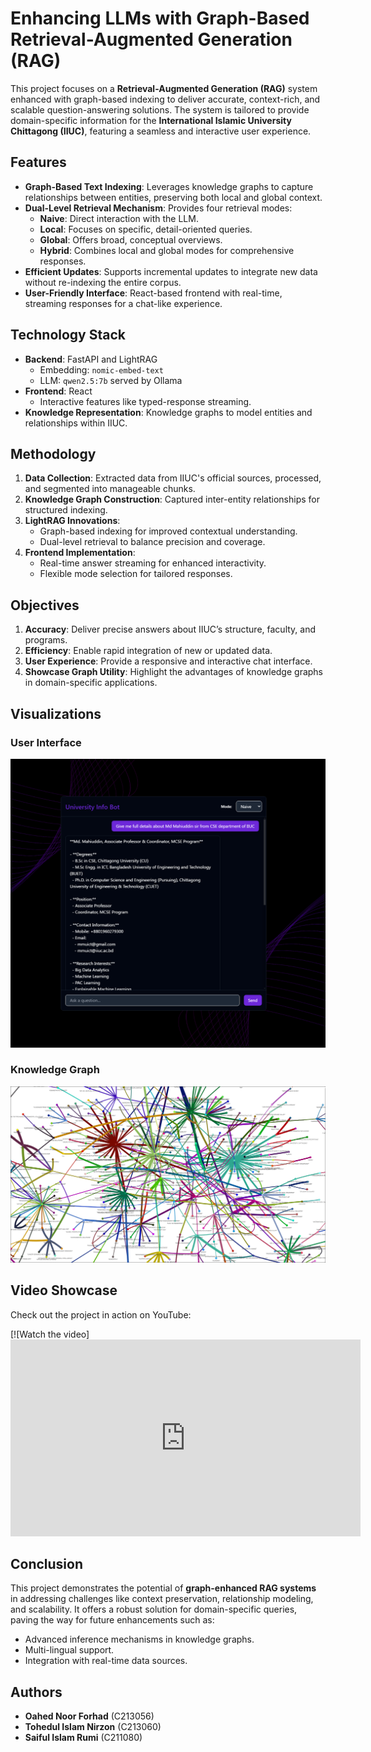 # Enhancing LLMs with Graph-Based Retrieval-Augmented Generation (RAG)

This project focuses on a **Retrieval-Augmented Generation (RAG)** system enhanced with graph-based indexing to deliver accurate, context-rich, and scalable question-answering solutions. The system is tailored to provide domain-specific information for the **International Islamic University Chittagong (IIUC)**, featuring a seamless and interactive user experience.

## Features

- **Graph-Based Text Indexing**: Leverages knowledge graphs to capture relationships between entities, preserving both local and global context.
- **Dual-Level Retrieval Mechanism**: Provides four retrieval modes:
  - **Naive**: Direct interaction with the LLM.
  - **Local**: Focuses on specific, detail-oriented queries.
  - **Global**: Offers broad, conceptual overviews.
  - **Hybrid**: Combines local and global modes for comprehensive responses.
- **Efficient Updates**: Supports incremental updates to integrate new data without re-indexing the entire corpus.
- **User-Friendly Interface**: React-based frontend with real-time, streaming responses for a chat-like experience.

## Technology Stack

- **Backend**: FastAPI and LightRAG
  - Embedding: `nomic-embed-text`
  - LLM: `qwen2.5:7b` served by Ollama
- **Frontend**: React
  - Interactive features like typed-response streaming.
- **Knowledge Representation**: Knowledge graphs to model entities and relationships within IIUC.

## Methodology

1. **Data Collection**: Extracted data from IIUC's official sources, processed, and segmented into manageable chunks.
2. **Knowledge Graph Construction**: Captured inter-entity relationships for structured indexing.
3. **LightRAG Innovations**:
   - Graph-based indexing for improved contextual understanding.
   - Dual-level retrieval to balance precision and coverage.
4. **Frontend Implementation**:
   - Real-time answer streaming for enhanced interactivity.
   - Flexible mode selection for tailored responses.

## Objectives

1. **Accuracy**: Deliver precise answers about IIUC’s structure, faculty, and programs.
2. **Efficiency**: Enable rapid integration of new or updated data.
3. **User Experience**: Provide a responsive and interactive chat interface.
4. **Showcase Graph Utility**: Highlight the advantages of knowledge graphs in domain-specific applications.

## Visualizations

### User Interface
![UI Interface](contents/Chatbot_UI.png)

### Knowledge Graph
![Knowledge Graph](contents/Knowledge_Graph1.png)

## Video Showcase

Check out the project in action on YouTube:

[![Watch the video]<iframe width="560" height="315" src="https://www.youtube.com/embed/6GO7oJEz2C4?si=88KvjLK8nBNOx1pt" title="YouTube video player" frameborder="0" allow="accelerometer; autoplay; clipboard-write; encrypted-media; gyroscope; picture-in-picture; web-share" referrerpolicy="strict-origin-when-cross-origin" allowfullscreen></iframe>

## Conclusion

This project demonstrates the potential of **graph-enhanced RAG systems** in addressing challenges like context preservation, relationship modeling, and scalability. It offers a robust solution for domain-specific queries, paving the way for future enhancements such as:
- Advanced inference mechanisms in knowledge graphs.
- Multi-lingual support.
- Integration with real-time data sources.

## Authors

- **Oahed Noor Forhad** (C213056)
- **Tohedul Islam Nirzon** (C213060)
- **Saiful Islam Rumi** (C211080)
